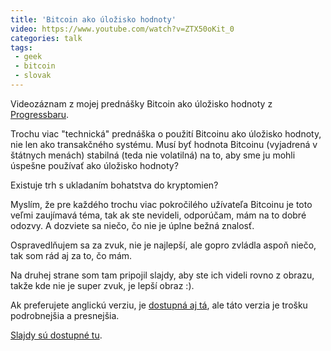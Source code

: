 ```yaml
---
title: 'Bitcoin ako úložisko hodnoty'
video: https://www.youtube.com/watch?v=ZTX50oKit_0
categories: talk
tags:
 - geek
 - bitcoin
 - slovak
---
```


Videozáznam z mojej prednášky Bitcoin ako úložisko hodnoty z [Progressbaru](https://www.progressbar.sk/).

Trochu viac "technická" prednáška o použití Bitcoinu ako úložisko
hodnoty, nie len ako transakčného systému. Musí byť hodnota
Bitcoinu (vyjadrená v štátnych menách) stabilná (teda nie volatilná)
na to, aby sme ju mohli úspešne používať ako úložisko hodnoty?

Existuje trh s ukladaním bohatstva do kryptomien?

Myslím, že pre každého trochu viac pokročilého užívateľa Bitcoinu je toto veľmi zaujímavá téma, tak ak ste nevideli, odporúčam, mám na to dobré odozvy. A dozviete sa niečo, čo nie je úplne bežná znalosť.

Ospravedlňujem sa za zvuk, nie je najlepší, ale gopro zvládla aspoň niečo, tak som rád aj za to, čo mám.

Na druhej strane som tam pripojil slajdy, aby ste ich videli rovno z obrazu, takže kde nie je super zvuk, je lepší obraz :).

Ak preferujete anglickú verziu, je [dostupná aj
tá](https://juraj.bednar.sk/talk/2017/03/18/bitcoin-as-a-store-of-value/),
ale táto verzia je trošku podrobnejšia a presnejšia.

[Slajdy sú dostupné tu](https://prezi.com/4n89ux1jck8p/bitcoin-z-kavovych-usadenin/).

